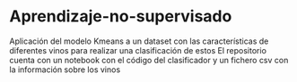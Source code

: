 # Aprendizaje-no-supervisado
Aplicación del modelo Kmeans a un dataset con las características de diferentes vinos para realizar una clasificación de estos
El repositorio cuenta con un notebook con el código del clasificador y un fichero csv con la información sobre los vinos
